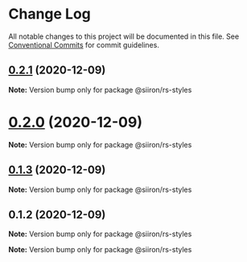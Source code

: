 # Change Log

All notable changes to this project will be documented in this file.
See [Conventional Commits](https://conventionalcommits.org) for commit guidelines.

## [0.2.1](https://github.com/siiron/lerna-demo/compare/v0.2.0...v0.2.1) (2020-12-09)

**Note:** Version bump only for package @siiron/rs-styles





# [0.2.0](https://github.com/siiron/lerna-demo/compare/v0.1.3...v0.2.0) (2020-12-09)

**Note:** Version bump only for package @siiron/rs-styles





## [0.1.3](https://github.com/siiron/lerna-demo/compare/v0.1.2...v0.1.3) (2020-12-09)

**Note:** Version bump only for package @siiron/rs-styles





## 0.1.2 (2020-12-09)

**Note:** Version bump only for package @siiron/rs-styles







**Note:** Version bump only for package @siiron/rs-styles
